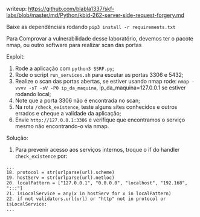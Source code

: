writeup: https://github.com/blabla1337/skf-labs/blob/master/md/Python/kbid-262-server-side-request-forgery.md

Baixe as dependênciais rodando `pip3 install -r requirements.txt`

Para Comprovar a vulnerabilidade desse laboratório, devemos ter o pacote nmap, ou outro software para realizar scan das portas

Exploit:
  1. Rode a aplicação com `python3 SSRF.py`;
  2. Rode o script `run_services.sh` para escutar as portas 3306 e 5432;
  3. Realize o scan das portas abertas, se estiver usando nmap rode: `nmap -vvvv -sT -sV -P0 ip_da_maquina`, ip_da_maquina=127.0.0.1 se estiver rodando local;
  4. Note que a porta 3306 não é encontrada no scan;
  5. Na rota `/check_existence`, teste alguns sites conhecidos e outros errados e cheque a validade da aplicação;
  6. Envie `http://127.0.0.1:3306` e verifique que encontramos o serviço mesmo não encontrando-o via nmap.

Solução:
  1. Para prevenir acesso aos serviços internos, troque o if do handler `check_existence` por:
  ```
  ...
  18. protocol = str(urlparse(url).scheme)
  19. hostServ = str(urlparse(url).netloc)
  20. localPattern = ["127.0.0.1", "0.0.0.0", "localhost", "192.168", ":::"]
  21. isLocalService = any(x in hostServ for x in localPattern)
  22. if not validators.url(url) or "http" not in protocol or isLocalService:
  ...
  ```